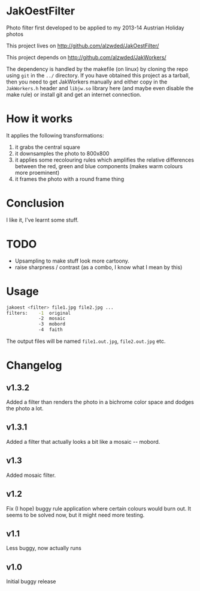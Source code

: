 JakOestFilter
=============

Photo filter first developed to be applied to my 2013-14 Austrian Holiday photos

This project lives on http://github.com/alzwded/JakOestFilter/

This project depends on http://github.com/alzwded/JakWorkers/

The dependency is handled by the makefile (on linux) by cloning the repo using `git` in the `../` directory. If you have obtained this project as a tarball, then you need to get JakWorkers manually and either copy in the `JakWorkers.h` header and `libjw.so` library here (and maybe even disable the make rule) or install git and get an internet connection.

How it works
============

It applies the following transformations:

1. it grabs the central square
1. it downsamples the photo to 800x800
1. it applies some recolouring rules which amplifies the relative differences between the red, green and blue components (makes warm colours more proeminent)
1. it frames the photo with a round frame thing

Conclusion
==========

I like it, I've learnt some stuff.

TODO
====

* Upsampling to make stuff look more cartoony.
* raise sharpness / contrast (as a combo, I know what I mean by this)

Usage
=====

```sh
jakoest <filter> file1.jpg file2.jpg ...
filters:    -1  original
            -2  mosaic
            -3  mobord
            -4  faith
```

The output files will be named `file1.out.jpg`, `file2.out.jpg` etc.

Changelog
=========

v1.3.2
------

Added a filter than renders the photo in a bichrome color space and dodges the photo a lot.

v1.3.1
------

Added a filter that actually looks a bit like a mosaic -- mobord.

v1.3
----

Added mosaic filter.

v1.2
----

Fix (I hope) buggy rule application where certain colours would burn out. It seems to be solved now, but it might need more testing.

v1.1
----

Less buggy, now actually runs

v1.0
----

Initial buggy release
